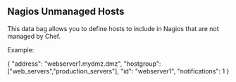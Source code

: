 Nagios Unmanaged Hosts
---------

This data bag allows you to define hosts to include in Nagios that are not managed by
Chef.

Example:

{
  "address": "webserver1.mydmz.dmz",
  "hostgroup": ["web_servers","production_servers"],
  "id": "webserver1",
  "notifications": 1
}